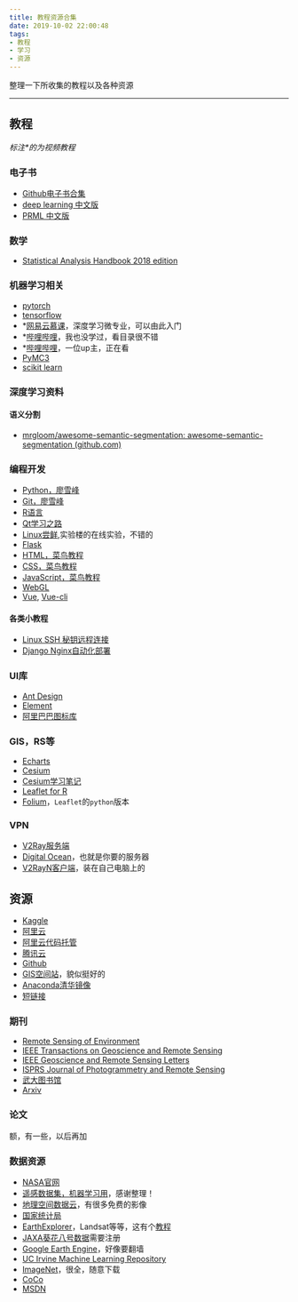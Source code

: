 ```yaml
---
title: 教程资源合集
date: 2019-10-02 22:00:48
tags: 
- 教程
- 学习
- 资源
---
```


整理一下所收集的教程以及各种资源

----------

## 教程

*标注\*的为视频教程*

### 电子书

- [Github电子书合集](https://github.com/EbookFoundation/free-programming-books/blob/master/free-programming-books-zh.md)
- [deep learning 中文版](files/dlbook_cn_public.pdf)
- [PRML 中文版](files/PRML.pdf)

<!-- more -->

### 数学

- [Statistical Analysis Handbook 2018 edition](http://www.statsref.com/HTML/index.html?car_models.html)

### 机器学习相关

- [pytorch](https://pytorch.org/tutorials/)
- [tensorflow](https://www.tensorflow.org/overview/)
- *[网易云慕课](https://mooc.study.163.com/smartSpec/detail/1001319001.htm)，深度学习微专业，可以由此入门
- *[哔哩哔哩](https://www.bilibili.com/video/av33485817)，我也没学过，看目录很不错
- *[哔哩哔哩](https://space.bilibili.com/97068901/)，一位up主，正在看
- [PyMC3](https://docs.pymc.io/)
- [scikit learn](https://scikit-learn.org/stable/documentation.html)

### 深度学习资料

#### 语义分割

- [mrgloom/awesome-semantic-segmentation: awesome-semantic-segmentation (github.com)](https://github.com/mrgloom/awesome-semantic-segmentation)



### 编程开发

- [Python，廖雪峰](https://www.liaoxuefeng.com/wiki/1016959663602400)
- [Git，廖雪峰](https://www.liaoxuefeng.com/wiki/896043488029600)
- [R语言](https://www.tutorialspoint.com/r/r_basic_syntax.htm)
- [Qt学习之路](https://www.devbean.net/2012/08/qt-study-road-2-catelog/)
- [Linux尝鲜](https://www.shiyanlou.com/courses/1),实验楼的在线实验，不错的
- [Flask](https://dormousehole.readthedocs.io/en/latest/)
- [HTML，菜鸟教程](https://www.runoob.com/html/html-tutorial.html)
- [CSS，菜鸟教程](https://www.runoob.com/css/css-tutorial.html)
- [JavaScript，菜鸟教程](https://www.runoob.com/js/js-tutorial.html)
- [WebGL](https://webglfundamentals.org/webgl/lessons/zh_cn/webgl-fundamentals.html#toc)
- [Vue](https://cn.vuejs.org/v2/guide/index.html), [Vue-cli](https://cli.vuejs.org/zh/guide)

#### 各类小教程

- [Linux SSH 秘钥远程连接](https://blog.csdn.net/Yvettre/article/details/79493773)
- [Django Nginx自动化部署](https://www.zmrenwu.com/courses/hellodjango-blog-tutorial/materials/74/)

### UI库

- [Ant Design](https://vue.ant.design/docs/vue/introduce/)
- [Element](https://element.eleme.cn/#/zh-CN)
- [阿里巴巴图标库](https://www.iconfont.cn/)

### GIS，RS等

- [Echarts](https://www.echartsjs.com/zh/tutorial.html#5%20%E5%88%86%E9%92%9F%E4%B8%8A%E6%89%8B%20ECharts)
- [Cesium](https://cesiumjs.org/Cesium/Build/Documentation/)
- [Cesium学习笔记](http://blog.sina.com.cn/s/blog_15e866bbe0102xu2f.html)
- [Leaflet for R](http://rstudio.github.io/leaflet/choropleths.html)
- [Folium](https://python-visualization.github.io/folium/)，`Leaflet`的`python`版本

### VPN

- [V2Ray服务端](https://github.com/233boy/v2ray/wiki/V2Ray%E4%B8%80%E9%94%AE%E5%AE%89%E8%A3%85%E8%84%9A%E6%9C%AC)
- [Digital Ocean](https://m.do.co/c/74311e35da0c)，也就是你要的服务器
- [V2RayN客户端](https://github.com/233boy/v2ray/wiki/V2RayN%E4%BD%BF%E7%94%A8%E6%95%99%E7%A8%8B)，装在自己电脑上的

## 资源

- [Kaggle](https://www.kaggle.com/)
- [阿里云](https://account.aliyun.com)
- [阿里云代码托管](https://code.aliyun.com/)
- [腾讯云](https://cloud.tencent.com/)
- [Github](https://github.com/)
- [GIS空间站](http://www.gissky.net/Category_25/Index.aspx)，貌似挺好的
- [Anaconda清华镜像](https://mirrors.tuna.tsinghua.edu.cn/anaconda/)
- [短链接](https://urlgo.run/dashboard/links?userId=20)

### 期刊

- [Remote Sensing of Environment](https://www.journals.elsevier.com/remote-sensing-of-environment)
- [IEEE Transactions on Geoscience and Remote Sensing](https://ieeexplore.ieee.org/xpl/RecentIssue.jsp?punumber=36)
- [IEEE Geoscience and Remote Sensing Letters](https://ieeexplore.ieee.org/xpl/RecentIssue.jsp?punumber=8859)
- [ISPRS Journal of Photogrammetry and Remote Sensing](https://www.journals.elsevier.com/isprs-journal-of-photogrammetry-and-remote-sensing)
- [武大图书馆](http://www.lib.whu.edu.cn/web/default.asp)
- [Arxiv](https://arxiv.org/)

### 论文

额，有一些，以后再加

### 数据资源

- [NASA官网](https://eospso.nasa.gov/)
- [遥感数据集，机器学习用](https://zhangbin0917.github.io/2018/06/12/%E9%81%A5%E6%84%9F%E6%95%B0%E6%8D%AE%E9%9B%86/?tdsourcetag=s_pctim_aiomsg)，感谢整理！
- [地理空间数据云](http://www.gscloud.cn/)，有很多免费的影像
- [国家统计局](http://www.stats.gov.cn/)
- [EarthExplorer](https://earthexplorer.usgs.gov/)，Landsat等等，这有个[教程](https://malagis.com/andsat-data-download.html)
- [JAXA葵花八号数据](https://www.eorc.jaxa.jp/ptree/index.html)需要注册
- [Google Earth Engine](https://developers.google.com/earth-engine/datasets)，好像要翻墙
- [UC Irvine Machine Learning Repository](https://archive.ics.uci.edu/ml/index.php)
- [ImageNet](http://www.image-net.org/)，很全，随意下载
- [CoCo](http://cocodataset.org/#home)
- [MSDN](https://msdn.itellyou.cn/)